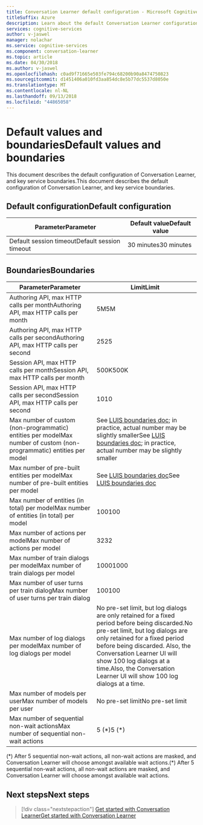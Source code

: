 ```yaml
---
title: Conversation Learner default configuration - Microsoft Cognitive Services | Microsoft Docs
titleSuffix: Azure
description: Learn about the default Conversation Learner configuration.
services: cognitive-services
author: v-jaswel
manager: nolachar
ms.service: cognitive-services
ms.component: conversation-learner
ms.topic: article
ms.date: 04/30/2018
ms.author: v-jaswel
ms.openlocfilehash: c0ad9f71665e503fe794c68200b90a8474750823
ms.sourcegitcommit: d1451406a010fd3aa854dc8e5b77dc5537d8050e
ms.translationtype: MT
ms.contentlocale: nl-NL
ms.lasthandoff: 09/13/2018
ms.locfileid: "44865058"
---
```

# <a name="default-values-and-boundaries"></a><span data-ttu-id="89e9a-103">Default values and boundaries</span><span class="sxs-lookup"><span data-stu-id="89e9a-103">Default values and boundaries</span></span>

<span data-ttu-id="89e9a-104">This document describes the default configuration of Conversation Learner, and key service boundaries.</span><span class="sxs-lookup"><span data-stu-id="89e9a-104">This document describes the default configuration of Conversation Learner, and key service boundaries.</span></span>

## <a name="default-configuration"></a><span data-ttu-id="89e9a-105">Default configuration</span><span class="sxs-lookup"><span data-stu-id="89e9a-105">Default configuration</span></span>

<span data-ttu-id="89e9a-106">Parameter</span><span class="sxs-lookup"><span data-stu-id="89e9a-106">Parameter</span></span> | <span data-ttu-id="89e9a-107">Default value</span><span class="sxs-lookup"><span data-stu-id="89e9a-107">Default value</span></span>
--- | --- 
<span data-ttu-id="89e9a-108">Default session timeout</span><span class="sxs-lookup"><span data-stu-id="89e9a-108">Default session timeout</span></span> | <span data-ttu-id="89e9a-109">30 minutes</span><span class="sxs-lookup"><span data-stu-id="89e9a-109">30 minutes</span></span>

## <a name="boundaries"></a><span data-ttu-id="89e9a-110">Boundaries</span><span class="sxs-lookup"><span data-stu-id="89e9a-110">Boundaries</span></span>

<span data-ttu-id="89e9a-111">Parameter</span><span class="sxs-lookup"><span data-stu-id="89e9a-111">Parameter</span></span> | <span data-ttu-id="89e9a-112">Limit</span><span class="sxs-lookup"><span data-stu-id="89e9a-112">Limit</span></span>
--- | --- 
<span data-ttu-id="89e9a-113">Authoring API, max HTTP calls per month</span><span class="sxs-lookup"><span data-stu-id="89e9a-113">Authoring API, max HTTP calls per month</span></span> | <span data-ttu-id="89e9a-114">5M</span><span class="sxs-lookup"><span data-stu-id="89e9a-114">5M</span></span>
<span data-ttu-id="89e9a-115">Authoring API, max HTTP calls per second</span><span class="sxs-lookup"><span data-stu-id="89e9a-115">Authoring API, max HTTP calls per second</span></span> | <span data-ttu-id="89e9a-116">25</span><span class="sxs-lookup"><span data-stu-id="89e9a-116">25</span></span>
<span data-ttu-id="89e9a-117">Session API, max HTTP calls per month</span><span class="sxs-lookup"><span data-stu-id="89e9a-117">Session API, max HTTP calls per month</span></span> | <span data-ttu-id="89e9a-118">500K</span><span class="sxs-lookup"><span data-stu-id="89e9a-118">500K</span></span>
<span data-ttu-id="89e9a-119">Session API, max HTTP calls per second</span><span class="sxs-lookup"><span data-stu-id="89e9a-119">Session API, max HTTP calls per second</span></span> | <span data-ttu-id="89e9a-120">10</span><span class="sxs-lookup"><span data-stu-id="89e9a-120">10</span></span>
<span data-ttu-id="89e9a-121">Max number of custom (non-programmatic) entities per model</span><span class="sxs-lookup"><span data-stu-id="89e9a-121">Max number of custom (non-programmatic) entities per model</span></span> | <span data-ttu-id="89e9a-122">See [LUIS boundaries doc](https://docs.microsoft.com/en-us/azure/cognitive-services/luis/luis-boundaries); in practice, actual number may be slightly smaller</span><span class="sxs-lookup"><span data-stu-id="89e9a-122">See [LUIS boundaries doc](https://docs.microsoft.com/en-us/azure/cognitive-services/luis/luis-boundaries); in practice, actual number may be slightly smaller</span></span>
<span data-ttu-id="89e9a-123">Max number of pre-built entities per model</span><span class="sxs-lookup"><span data-stu-id="89e9a-123">Max number of pre-built entities per model</span></span> | <span data-ttu-id="89e9a-124">See [LUIS boundaries doc](https://docs.microsoft.com/en-us/azure/cognitive-services/luis/luis-boundaries)</span><span class="sxs-lookup"><span data-stu-id="89e9a-124">See [LUIS boundaries doc](https://docs.microsoft.com/en-us/azure/cognitive-services/luis/luis-boundaries)</span></span>
<span data-ttu-id="89e9a-125">Max number of entities (in total) per model</span><span class="sxs-lookup"><span data-stu-id="89e9a-125">Max number of entities (in total) per model</span></span> | <span data-ttu-id="89e9a-126">100</span><span class="sxs-lookup"><span data-stu-id="89e9a-126">100</span></span>
<span data-ttu-id="89e9a-127">Max number of actions per model</span><span class="sxs-lookup"><span data-stu-id="89e9a-127">Max number of actions per model</span></span> | <span data-ttu-id="89e9a-128">32</span><span class="sxs-lookup"><span data-stu-id="89e9a-128">32</span></span>
<span data-ttu-id="89e9a-129">Max number of train dialogs per model</span><span class="sxs-lookup"><span data-stu-id="89e9a-129">Max number of train dialogs per model</span></span> | <span data-ttu-id="89e9a-130">1000</span><span class="sxs-lookup"><span data-stu-id="89e9a-130">1000</span></span>
<span data-ttu-id="89e9a-131">Max number of user turns per train dialog</span><span class="sxs-lookup"><span data-stu-id="89e9a-131">Max number of user turns per train dialog</span></span> | <span data-ttu-id="89e9a-132">100</span><span class="sxs-lookup"><span data-stu-id="89e9a-132">100</span></span>
<span data-ttu-id="89e9a-133">Max number of log dialogs per model</span><span class="sxs-lookup"><span data-stu-id="89e9a-133">Max number of log dialogs per model</span></span> | <span data-ttu-id="89e9a-134">No pre-set limit, but log dialogs are only retained for a fixed period before being discarded.</span><span class="sxs-lookup"><span data-stu-id="89e9a-134">No pre-set limit, but log dialogs are only retained for a fixed period before being discarded.</span></span>  <span data-ttu-id="89e9a-135">Also, the Conversation Learner UI will show 100 log dialogs at a time.</span><span class="sxs-lookup"><span data-stu-id="89e9a-135">Also, the Conversation Learner UI will show 100 log dialogs at a time.</span></span> 
<span data-ttu-id="89e9a-136">Max number of models per user</span><span class="sxs-lookup"><span data-stu-id="89e9a-136">Max number of models per user</span></span> | <span data-ttu-id="89e9a-137">No pre-set limit</span><span class="sxs-lookup"><span data-stu-id="89e9a-137">No pre-set limit</span></span>
<span data-ttu-id="89e9a-138">Max number of sequential non-wait actions</span><span class="sxs-lookup"><span data-stu-id="89e9a-138">Max number of sequential non-wait actions</span></span> | <span data-ttu-id="89e9a-139">5 (\*)</span><span class="sxs-lookup"><span data-stu-id="89e9a-139">5 (\*)</span></span>

<span data-ttu-id="89e9a-140">(\*) After 5 sequential non-wait actions, all non-wait actions are masked, and Conversation Learner will choose amongst available wait actions.</span><span class="sxs-lookup"><span data-stu-id="89e9a-140">(\*) After 5 sequential non-wait actions, all non-wait actions are masked, and Conversation Learner will choose amongst available wait actions.</span></span>

## <a name="next-steps"></a><span data-ttu-id="89e9a-141">Next steps</span><span class="sxs-lookup"><span data-stu-id="89e9a-141">Next steps</span></span>

> [!div class="nextstepaction"]
> [<span data-ttu-id="89e9a-142">Get started with Conversation Learner</span><span class="sxs-lookup"><span data-stu-id="89e9a-142">Get started with Conversation Learner</span></span>](./quickstart.md)
